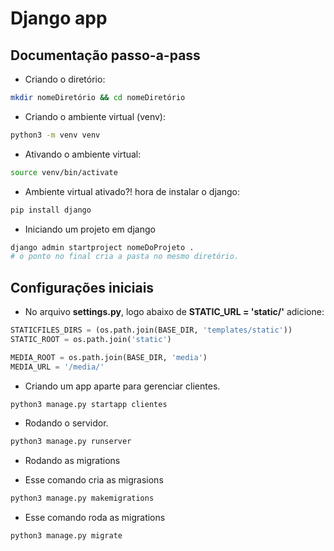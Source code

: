 # Django app

## Documentação passo-a-pass

- Criando o diretório:

```bash
mkdir nomeDiretório && cd nomeDiretório
```

- Criando o ambiente virtual (venv):

```bash
python3 -m venv venv
```

- Ativando o ambiente virtual:

```bash
source venv/bin/activate
```

- Ambiente virtual ativado?! hora de instalar o django:

```bash
pip install django
```

- Iniciando um projeto em django

```bash
django admin startproject nomeDoProjeto .
# o ponto no final cria a pasta no mesmo diretório.
```

## Configurações iniciais

- No arquivo **settings.py**, logo abaixo de **STATIC_URL = 'static/'** adicione:

```py
STATICFILES_DIRS = (os.path.join(BASE_DIR, 'templates/static'))
STATIC_ROOT = os.path.join('static')

MEDIA_ROOT = os.path.join(BASE_DIR, 'media')
MEDIA_URL = '/media/'
```

- Criando um app aparte para gerenciar clientes.

```bash
python3 manage.py startapp clientes
```

- Rodando o servidor.

```bash
python3 manage.py runserver
```

- Rodando as migrations

- Esse comando cria as migrasions 

```bash
python3 manage.py makemigrations
```

- Esse comando roda as migrations

```bash
python3 manage.py migrate
```